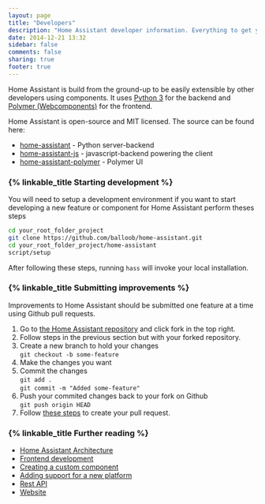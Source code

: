 ```yaml
---
layout: page
title: "Developers"
description: "Home Assistant developer information. Everything to get you started"
date: 2014-12-21 13:32
sidebar: false
comments: false
sharing: true
footer: true
---
```


Home Assistant is build from the ground-up to be easily extensible by other developers using
components. It uses [Python 3](https://www.python.org/) for the backend and
[Polymer (Webcomponents)](https://www.polymer-project.org/) for the frontend.

Home Assistant is open-source and MIT licensed. The source can be found here:

 - [home-assistant](https://github.com/balloob/home-assistant) - Python server-backend
 - [home-assistant-js](https://github.com/balloob/home-assistant-js) - javascript-backend powering the client
 - [home-assistant-polymer](https://github.com/balloob/home-assistant-polymer) - Polymer UI

### {% linkable_title Starting development %}

You will need to setup a development environment if you want to start developing a new feature or
component for Home Assistant perform theses steps

```bash
cd your_root_folder_project
git clone https://github.com/balloob/home-assistant.git
cd your_root_folder_project/home-assistant
script/setup
```

After following these steps, running `hass` will invoke your local installation.

### {% linkable_title Submitting improvements %}

Improvements to Home Assistant should be submitted one feature at a time using Github pull
requests.

 1. Go to [the Home Assistant repository](https://github.com/balloob/home-assistant)
    and click fork in the top right.
 2. Follow steps in the previous section but with your forked repository.
 3. Create a new branch to hold your changes<br>
    `git checkout -b some-feature`
 4. Make the changes you want
 5. Commit the changes<br>
    `git add .`<br>
    `git commit -m "Added some-feature"`
 6. Push your commited changes back to your fork on Github<br>
    `git push origin HEAD`
 7. Follow [these steps](https://help.github.com/articles/creating-a-pull-request/) to create your
    pull request.

### {% linkable_title Further reading %}

<ul>
  <li><a href="{{ root_url }}/developers/architecture.html">
    Home Assistant Architecture
  </a></li>
  <li><a href="{{ root_url}}/developers/frontend.html">Frontend development</a></li>
  <li><a href="{{ root_url}}/developers/creating_components.html">
    Creating a custom component
  </a></li>
  <li><a href="{{ root_url}}/developers/add_new_platform.html">
    Adding support for a new platform
  </a></li>
  <li><a href="{{ root_url }}/developers/api.html">Rest API</a></li>
  <li><a href="{{ root_url }}/developers/website.html">Website </a></li>
</ul>
